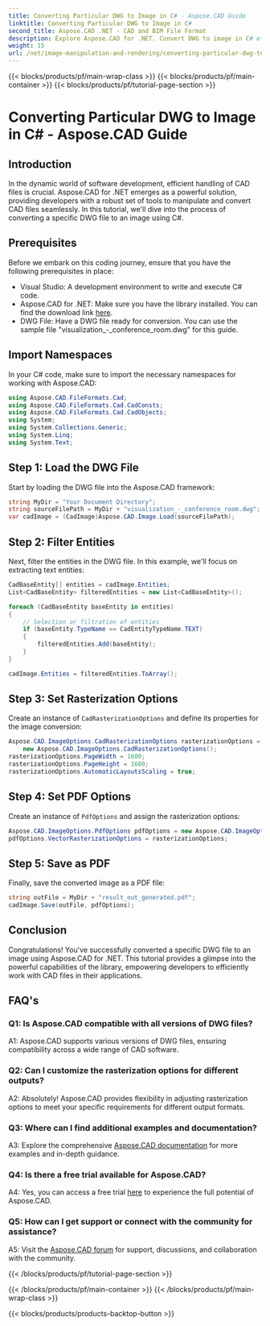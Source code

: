 ```yaml
---
title: Converting Particular DWG to Image in C# - Aspose.CAD Guide
linktitle: Converting Particular DWG to Image in C#
second_title: Aspose.CAD .NET - CAD and BIM File Format
description: Explore Aspose.CAD for .NET. Convert DWG to image in C# effortlessly. Comprehensive guide with code examples.
weight: 15
url: /net/image-manipulation-and-rendering/converting-particular-dwg-to-image/
---
```


{{< blocks/products/pf/main-wrap-class >}}
{{< blocks/products/pf/main-container >}}
{{< blocks/products/pf/tutorial-page-section >}}

# Converting Particular DWG to Image in C# - Aspose.CAD Guide

## Introduction

In the dynamic world of software development, efficient handling of CAD files is crucial. Aspose.CAD for .NET emerges as a powerful solution, providing developers with a robust set of tools to manipulate and convert CAD files seamlessly. In this tutorial, we'll dive into the process of converting a specific DWG file to an image using C#.

## Prerequisites

Before we embark on this coding journey, ensure that you have the following prerequisites in place:

- Visual Studio: A development environment to write and execute C# code.
- Aspose.CAD for .NET: Make sure you have the library installed. You can find the download link [here](https://releases.aspose.com/cad/net/).
- DWG File: Have a DWG file ready for conversion. You can use the sample file "visualization_-_conference_room.dwg" for this guide.

## Import Namespaces

In your C# code, make sure to import the necessary namespaces for working with Aspose.CAD:

```csharp
using Aspose.CAD.FileFormats.Cad;
using Aspose.CAD.FileFormats.Cad.CadConsts;
using Aspose.CAD.FileFormats.Cad.CadObjects;
using System;
using System.Collections.Generic;
using System.Linq;
using System.Text;
```

## Step 1: Load the DWG File

Start by loading the DWG file into the Aspose.CAD framework:

```csharp
string MyDir = "Your Document Directory";
string sourceFilePath = MyDir + "visualization_-_conference_room.dwg";
var cadImage = (CadImage)Aspose.CAD.Image.Load(sourceFilePath);
```

## Step 2: Filter Entities

Next, filter the entities in the DWG file. In this example, we'll focus on extracting text entities:

```csharp
CadBaseEntity[] entities = cadImage.Entities;
List<CadBaseEntity> filteredEntities = new List<CadBaseEntity>();

foreach (CadBaseEntity baseEntity in entities)
{
    // Selection or filtration of entities
    if (baseEntity.TypeName == CadEntityTypeName.TEXT)
    {
        filteredEntities.Add(baseEntity);
    }
}

cadImage.Entities = filteredEntities.ToArray();
```

## Step 3: Set Rasterization Options

Create an instance of `CadRasterizationOptions` and define its properties for the image conversion:

```csharp
Aspose.CAD.ImageOptions.CadRasterizationOptions rasterizationOptions =
    new Aspose.CAD.ImageOptions.CadRasterizationOptions();
rasterizationOptions.PageWidth = 1600;
rasterizationOptions.PageHeight = 1600;
rasterizationOptions.AutomaticLayoutsScaling = true;
```

## Step 4: Set PDF Options

Create an instance of `PdfOptions` and assign the rasterization options:

```csharp
Aspose.CAD.ImageOptions.PdfOptions pdfOptions = new Aspose.CAD.ImageOptions.PdfOptions();
pdfOptions.VectorRasterizationOptions = rasterizationOptions;
```

## Step 5: Save as PDF

Finally, save the converted image as a PDF file:

```csharp
string outFile = MyDir + "result_out_generated.pdf";
cadImage.Save(outFile, pdfOptions);
```

## Conclusion

Congratulations! You've successfully converted a specific DWG file to an image using Aspose.CAD for .NET. This tutorial provides a glimpse into the powerful capabilities of the library, empowering developers to efficiently work with CAD files in their applications.

## FAQ's

### Q1: Is Aspose.CAD compatible with all versions of DWG files?

A1: Aspose.CAD supports various versions of DWG files, ensuring compatibility across a wide range of CAD software.

### Q2: Can I customize the rasterization options for different outputs?

A2: Absolutely! Aspose.CAD provides flexibility in adjusting rasterization options to meet your specific requirements for different output formats.

### Q3: Where can I find additional examples and documentation?

A3: Explore the comprehensive [Aspose.CAD documentation](https://reference.aspose.com/cad/net/) for more examples and in-depth guidance.

### Q4: Is there a free trial available for Aspose.CAD?

A4: Yes, you can access a free trial [here](https://releases.aspose.com/) to experience the full potential of Aspose.CAD.

### Q5: How can I get support or connect with the community for assistance?

A5: Visit the [Aspose.CAD forum](https://forum.aspose.com/c/cad/19) for support, discussions, and collaboration with the community.

{{< /blocks/products/pf/tutorial-page-section >}}

{{< /blocks/products/pf/main-container >}}
{{< /blocks/products/pf/main-wrap-class >}}

{{< blocks/products/products-backtop-button >}}
